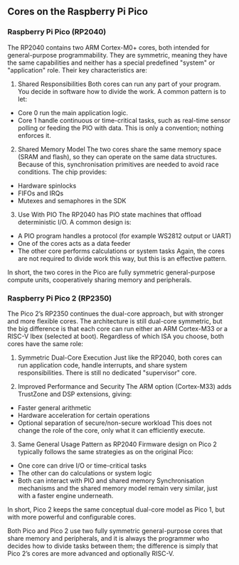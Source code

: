 
## Cores on the Raspberry Pi Pico


### Raspberry Pi Pico (RP2040)

The RP2040 contains two ARM Cortex-M0+ cores, both intended for general-purpose programmability.
They are symmetric, meaning they have the same capabilities and neither has a special predefined
"system" or "application" role. Their key characteristics are:

1.	Shared Responsibilities
Both cores can run any part of your program. You decide in software how to divide the work.
A common pattern is to let:
- Core 0 run the main application logic.
- Core 1 handle continuous or time-critical tasks, such as real-time sensor polling or
  feeding the PIO with data.
This is only a convention; nothing enforces it.

2.	Shared Memory Model
The two cores share the same memory space (SRAM and flash), so they can operate on the
same data structures. Because of this, synchronisation primitives are needed to avoid
race conditions. The chip provides:
- Hardware spinlocks
- FIFOs and IRQs
- Mutexes and semaphores in the SDK

3.	Use With PIO
The RP2040 has PIO state machines that offload deterministic I/O. A common design is:
- A PIO program handles a protocol (for example WS2812 output or UART)
- One of the cores acts as a data feeder
- The other core performs calculations or system tasks
Again, the cores are not required to divide work this way, but this is an effective pattern.

In short, the two cores in the Pico are fully symmetric general-purpose compute units,
cooperatively sharing memory and peripherals.



### Raspberry Pi Pico 2 (RP2350)

The Pico 2’s RP2350 continues the dual-core approach, but with stronger and more flexible
cores. The architecture is still dual-core symmetric, but the big difference is that each
core can run either an ARM Cortex-M33 or a RISC-V Ibex (selected at boot). Regardless of
which ISA you choose, both cores have the same role:

1.	Symmetric Dual-Core Execution
Just like the RP2040, both cores can run application code, handle interrupts, and share
system responsibilities. There is still no dedicated "supervisor" core.

2.	Improved Performance and Security
The ARM option (Cortex-M33) adds TrustZone and DSP extensions, giving:
- Faster general arithmetic
- Hardware acceleration for certain operations
- Optional separation of secure/non-secure workload
This does not change the role of the core, only what it can efficiently execute.

3.	Same General Usage Pattern as RP2040
Firmware design on Pico 2 typically follows the same strategies as on the original Pico:
- One core can drive I/O or time-critical tasks
- The other can do calculations or system logic
- Both can interact with PIO and shared memory
Synchronisation mechanisms and the shared memory model remain very similar,
just with a faster engine underneath.

In short, Pico 2 keeps the same conceptual dual-core model as Pico 1,
but with more powerful and configurable cores.


Both Pico and Pico 2 use two fully symmetric general-purpose cores that
share memory and peripherals, and it is always the programmer who decides
how to divide tasks between them; the difference is simply that Pico 2’s
cores are more advanced and optionally RISC-V.

